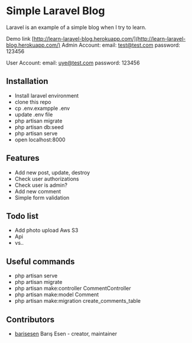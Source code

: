 # Simple Laravel Blog
Laravel is an example of a simple blog when I try to learn.

Demo link [http://learn-laravel-blog.herokuapp.com/](http://learn-laravel-blog.herokuapp.com/)
Admin Account:
email: test@test.com
password: 123456

User Account:
email: uye@test.com
password: 123456 

## Installation
 - Install laravel environment
 - clone this repo
 - cp .env.exampple .env
 - update .env file
 - php artisan migrate
 - php artisan db:seed
 - php artisan serve
 - open localhost:8000
 
## Features
  - Add new post, update, destroy
  - Check user authorizations
  - Check user is admin?
  - Add new comment
  - Simple form validation

## Todo list
  - Add photo upload Aws S3
  - Api
  - vs..

## Useful commands
  - php artisan serve
  - php artisan migrate
  - php artisan make:controller CommentController
  - php artisan make:model Comment
  - php artisan make:migration create_comments_table



## Contributors
- [barisesen](https://github.com/barisesen) Barış Esen - creator, maintainer
